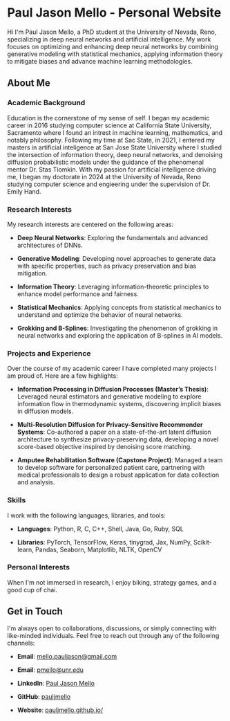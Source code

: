 ﻿# Paul Jason Mello - Personal Website

Hi I'm Paul Jason Mello, a PhD student at the University of Nevada, Reno, specializing in deep neural networks and artificial intelligence. My work focuses on optimizing and enhancing deep neural networks by combining generative modeling with statistical mechanics, applying information theory to mitigate biases and advance machine learning methodologies.


## About Me

### Academic Background


Education is the cornerstone of my sense of self. I began my academic career in 2016 studying computer science at California State University, Sacramento where I found an intrest in machine learning, mathematics, and notably philosophy. Following my time at Sac State, in 2021, I entered my masters in artificial inteligence at San Jose State University where I studied the intersection of information theory, deep neural networks, and denoising diffusion probabilistic models under the guidance of the phenomenal mentor Dr. Stas Tiomkin. With my passion for artificial intelligence driving me, I began my doctorate in 2024 at the University of Nevada, Reno studying computer science and engieering under the supervision of Dr. Emily Hand. 


### Research Interests


My research interests are centered on the following areas:


- **Deep Neural Networks**: Exploring the fundamentals and advanced architectures of DNNs.

- **Generative Modeling**: Developing novel approaches to generate data with specific properties, such as privacy preservation and bias mitigation.

- **Information Theory**: Leveraging information-theoretic principles to enhance model performance and fairness.

- **Statistical Mechanics**: Applying concepts from statistical mechanics to understand and optimize the behavior of neural networks.

- **Grokking and B-Splines**: Investigating the phenomenon of grokking in neural networks and exploring the application of B-splines in AI models.


### Projects and Experience


Over the course of my academic career I have completed many projects I am proud of. Here are a few highlights:



- **Information Processing in Diffusion Processes (Master’s Thesis)**: Leveraged neural estimators and generative modeling to explore information flow in thermodynamic systems, discovering implicit biases in diffusion models.

- **Multi-Resolution Diffusion for Privacy-Sensitive Recommender Systems**: Co-authored a paper on a state-of-the-art latent diffusion architecture to synthesize privacy-preserving data, developing a novel score-based objective inspired by denoising score matching.

- **Amputee Rehabilitation Software (Capstone Project)**: Managed a team to develop software for personalized patient care, partnering with medical professionals to design a robust application for data collection and analysis.


### Skills


I work with the following languages, libraries, and tools:


- **Languages**: Python, R, C, C++, Shell, Java, Go, Ruby, SQL

- **Libraries**: PyTorch, TensorFlow, Keras, tinygrad, Jax, NumPy, Scikit-learn, Pandas, Seaborn, Matplotlib, NLTK, OpenCV


### Personal Interests


When I'm not immersed in research, I enjoy biking, strategy games, and a good cup of chai.


## Get in Touch


I'm always open to collaborations, discussions, or simply connecting with like-minded individuals. Feel free to reach out through any of the following channels:


- **Email**: [mello.pauljason@gmail.com](mailto:mello.pauljason@gmail.com)

- **Email**: [pmello@unr.edu](mailto:pmello@unr.edu)

- **LinkedIn**: [Paul Jason Mello](https://www.linkedin.com/in/pauljasonmello/)

- **GitHub**: [pauljmello](https://github.com/pauljmello)

- **Website**: [pauljmello.github.io/](https://pauljmello.github.io/)